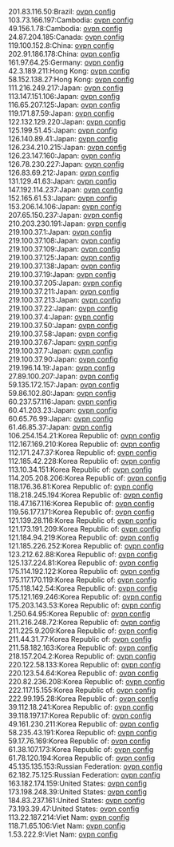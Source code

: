 201.83.116.50:Brazil: [ovpn config](vpn/201_83_116_50.ovpn)  
103.73.166.197:Cambodia: [ovpn config](vpn/103_73_166_197.ovpn)  
49.156.1.78:Cambodia: [ovpn config](vpn/49_156_1_78.ovpn)  
24.87.204.185:Canada: [ovpn config](vpn/24_87_204_185.ovpn)  
119.100.152.8:China: [ovpn config](vpn/119_100_152_8.ovpn)  
202.91.186.178:China: [ovpn config](vpn/202_91_186_178.ovpn)  
161.97.64.25:Germany: [ovpn config](vpn/161_97_64_25.ovpn)  
42.3.189.211:Hong Kong: [ovpn config](vpn/42_3_189_211.ovpn)  
58.152.138.27:Hong Kong: [ovpn config](vpn/58_152_138_27.ovpn)  
111.216.249.217:Japan: [ovpn config](vpn/111_216_249_217.ovpn)  
113.147.151.106:Japan: [ovpn config](vpn/113_147_151_106.ovpn)  
116.65.207.125:Japan: [ovpn config](vpn/116_65_207_125.ovpn)  
119.171.87.59:Japan: [ovpn config](vpn/119_171_87_59.ovpn)  
122.132.129.220:Japan: [ovpn config](vpn/122_132_129_220.ovpn)  
125.199.51.45:Japan: [ovpn config](vpn/125_199_51_45.ovpn)  
126.140.89.41:Japan: [ovpn config](vpn/126_140_89_41.ovpn)  
126.234.210.215:Japan: [ovpn config](vpn/126_234_210_215.ovpn)  
126.23.147.160:Japan: [ovpn config](vpn/126_23_147_160.ovpn)  
126.78.230.227:Japan: [ovpn config](vpn/126_78_230_227.ovpn)  
126.83.69.212:Japan: [ovpn config](vpn/126_83_69_212.ovpn)  
131.129.41.63:Japan: [ovpn config](vpn/131_129_41_63.ovpn)  
147.192.114.237:Japan: [ovpn config](vpn/147_192_114_237.ovpn)  
152.165.61.53:Japan: [ovpn config](vpn/152_165_61_53.ovpn)  
153.206.14.106:Japan: [ovpn config](vpn/153_206_14_106.ovpn)  
207.65.150.237:Japan: [ovpn config](vpn/207_65_150_237.ovpn)  
210.203.230.191:Japan: [ovpn config](vpn/210_203_230_191.ovpn)  
219.100.37.1:Japan: [ovpn config](vpn/219_100_37_1.ovpn)  
219.100.37.108:Japan: [ovpn config](vpn/219_100_37_108.ovpn)  
219.100.37.109:Japan: [ovpn config](vpn/219_100_37_109.ovpn)  
219.100.37.125:Japan: [ovpn config](vpn/219_100_37_125.ovpn)  
219.100.37.138:Japan: [ovpn config](vpn/219_100_37_138.ovpn)  
219.100.37.19:Japan: [ovpn config](vpn/219_100_37_19.ovpn)  
219.100.37.205:Japan: [ovpn config](vpn/219_100_37_205.ovpn)  
219.100.37.211:Japan: [ovpn config](vpn/219_100_37_211.ovpn)  
219.100.37.213:Japan: [ovpn config](vpn/219_100_37_213.ovpn)  
219.100.37.22:Japan: [ovpn config](vpn/219_100_37_22.ovpn)  
219.100.37.4:Japan: [ovpn config](vpn/219_100_37_4.ovpn)  
219.100.37.50:Japan: [ovpn config](vpn/219_100_37_50.ovpn)  
219.100.37.58:Japan: [ovpn config](vpn/219_100_37_58.ovpn)  
219.100.37.67:Japan: [ovpn config](vpn/219_100_37_67.ovpn)  
219.100.37.7:Japan: [ovpn config](vpn/219_100_37_7.ovpn)  
219.100.37.90:Japan: [ovpn config](vpn/219_100_37_90.ovpn)  
219.196.14.19:Japan: [ovpn config](vpn/219_196_14_19.ovpn)  
27.89.100.207:Japan: [ovpn config](vpn/27_89_100_207.ovpn)  
59.135.172.157:Japan: [ovpn config](vpn/59_135_172_157.ovpn)  
59.86.102.80:Japan: [ovpn config](vpn/59_86_102_80.ovpn)  
60.237.57.116:Japan: [ovpn config](vpn/60_237_57_116.ovpn)  
60.41.203.23:Japan: [ovpn config](vpn/60_41_203_23.ovpn)  
60.65.76.99:Japan: [ovpn config](vpn/60_65_76_99.ovpn)  
61.46.85.37:Japan: [ovpn config](vpn/61_46_85_37.ovpn)  
106.254.154.21:Korea Republic of: [ovpn config](vpn/106_254_154_21.ovpn)  
112.167.169.210:Korea Republic of: [ovpn config](vpn/112_167_169_210.ovpn)  
112.171.247.37:Korea Republic of: [ovpn config](vpn/112_171_247_37.ovpn)  
112.185.42.228:Korea Republic of: [ovpn config](vpn/112_185_42_228.ovpn)  
113.10.34.151:Korea Republic of: [ovpn config](vpn/113_10_34_151.ovpn)  
114.205.208.206:Korea Republic of: [ovpn config](vpn/114_205_208_206.ovpn)  
118.176.36.81:Korea Republic of: [ovpn config](vpn/118_176_36_81.ovpn)  
118.218.245.194:Korea Republic of: [ovpn config](vpn/118_218_245_194.ovpn)  
118.47.167.116:Korea Republic of: [ovpn config](vpn/118_47_167_116.ovpn)  
119.56.177.171:Korea Republic of: [ovpn config](vpn/119_56_177_171.ovpn)  
121.139.28.116:Korea Republic of: [ovpn config](vpn/121_139_28_116.ovpn)  
121.173.191.209:Korea Republic of: [ovpn config](vpn/121_173_191_209.ovpn)  
121.184.94.219:Korea Republic of: [ovpn config](vpn/121_184_94_219.ovpn)  
121.185.226.252:Korea Republic of: [ovpn config](vpn/121_185_226_252.ovpn)  
123.212.62.88:Korea Republic of: [ovpn config](vpn/123_212_62_88.ovpn)  
125.137.224.81:Korea Republic of: [ovpn config](vpn/125_137_224_81.ovpn)  
175.114.192.122:Korea Republic of: [ovpn config](vpn/175_114_192_122.ovpn)  
175.117.170.119:Korea Republic of: [ovpn config](vpn/175_117_170_119.ovpn)  
175.118.142.54:Korea Republic of: [ovpn config](vpn/175_118_142_54.ovpn)  
175.121.169.246:Korea Republic of: [ovpn config](vpn/175_121_169_246.ovpn)  
175.203.143.53:Korea Republic of: [ovpn config](vpn/175_203_143_53.ovpn)  
1.250.64.95:Korea Republic of: [ovpn config](vpn/1_250_64_95.ovpn)  
211.216.248.72:Korea Republic of: [ovpn config](vpn/211_216_248_72.ovpn)  
211.225.9.209:Korea Republic of: [ovpn config](vpn/211_225_9_209.ovpn)  
211.44.31.77:Korea Republic of: [ovpn config](vpn/211_44_31_77.ovpn)  
211.58.182.163:Korea Republic of: [ovpn config](vpn/211_58_182_163.ovpn)  
218.157.204.2:Korea Republic of: [ovpn config](vpn/218_157_204_2.ovpn)  
220.122.58.133:Korea Republic of: [ovpn config](vpn/220_122_58_133.ovpn)  
220.123.54.64:Korea Republic of: [ovpn config](vpn/220_123_54_64.ovpn)  
220.82.236.208:Korea Republic of: [ovpn config](vpn/220_82_236_208.ovpn)  
222.117.15.155:Korea Republic of: [ovpn config](vpn/222_117_15_155.ovpn)  
222.99.195.28:Korea Republic of: [ovpn config](vpn/222_99_195_28.ovpn)  
39.112.18.241:Korea Republic of: [ovpn config](vpn/39_112_18_241.ovpn)  
39.118.197.17:Korea Republic of: [ovpn config](vpn/39_118_197_17.ovpn)  
49.161.230.211:Korea Republic of: [ovpn config](vpn/49_161_230_211.ovpn)  
58.235.43.191:Korea Republic of: [ovpn config](vpn/58_235_43_191.ovpn)  
59.17.76.169:Korea Republic of: [ovpn config](vpn/59_17_76_169.ovpn)  
61.38.107.173:Korea Republic of: [ovpn config](vpn/61_38_107_173.ovpn)  
61.78.120.194:Korea Republic of: [ovpn config](vpn/61_78_120_194.ovpn)  
45.135.135.153:Russian Federation: [ovpn config](vpn/45_135_135_153.ovpn)  
62.182.75.125:Russian Federation: [ovpn config](vpn/62_182_75_125.ovpn)  
163.182.174.159:United States: [ovpn config](vpn/163_182_174_159.ovpn)  
173.198.248.39:United States: [ovpn config](vpn/173_198_248_39.ovpn)  
184.83.237.161:United States: [ovpn config](vpn/184_83_237_161.ovpn)  
73.193.39.47:United States: [ovpn config](vpn/73_193_39_47.ovpn)  
113.22.187.214:Viet Nam: [ovpn config](vpn/113_22_187_214.ovpn)  
118.71.65.106:Viet Nam: [ovpn config](vpn/118_71_65_106.ovpn)  
1.53.222.9:Viet Nam: [ovpn config](vpn/1_53_222_9.ovpn)  

